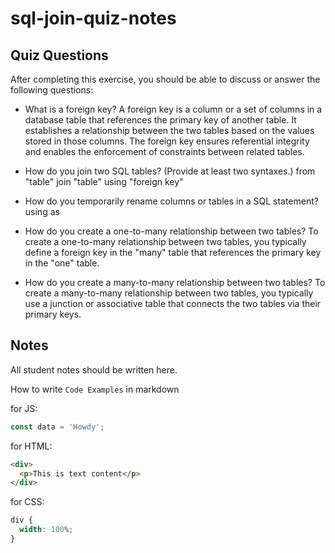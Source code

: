 # sql-join-quiz-notes

## Quiz Questions

After completing this exercise, you should be able to discuss or answer the following questions:

- What is a foreign key?
  A foreign key is a column or a set of columns in a database table that references the primary key of another table. It establishes a relationship between the two tables based on the values stored in those columns. The foreign key ensures referential integrity and enables the enforcement of constraints between related tables.

- How do you join two SQL tables? (Provide at least two syntaxes.)
  from "table"
  join "table" using "foreign key"

- How do you temporarily rename columns or tables in a SQL statement?
  using as

- How do you create a one-to-many relationship between two tables?
  To create a one-to-many relationship between two tables, you typically define a foreign key in the "many" table that references the primary key in the "one" table.

- How do you create a many-to-many relationship between two tables?
  To create a many-to-many relationship between two tables, you typically use a junction or associative table that connects the two tables via their primary keys.

## Notes

All student notes should be written here.

How to write `Code Examples` in markdown

for JS:

```javascript
const data = 'Howdy';
```

for HTML:

```html
<div>
  <p>This is text content</p>
</div>
```

for CSS:

```css
div {
  width: 100%;
}
```
